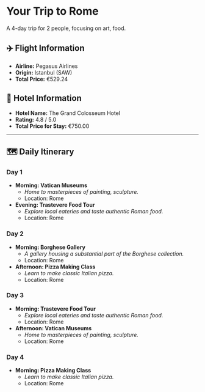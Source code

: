 # Your Trip to Rome

A 4-day trip for 2 people, focusing on art, food.

## ✈️ Flight Information
- **Airline:** Pegasus Airlines
- **Origin:** Istanbul (SAW)
- **Total Price:** €529.24

## 🏨 Hotel Information
- **Hotel Name:** The Grand Colosseum Hotel
- **Rating:** 4.8 / 5.0
- **Total Price for Stay:** €750.00

---

## 🗺️ Daily Itinerary

### Day 1
- **Morning: Vatican Museums**
  - *Home to masterpieces of painting, sculpture.*
  - Location: Rome
- **Evening: Trastevere Food Tour**
  - *Explore local eateries and taste authentic Roman food.*
  - Location: Rome

### Day 2
- **Morning: Borghese Gallery**
  - *A gallery housing a substantial part of the Borghese collection.*
  - Location: Rome
- **Afternoon: Pizza Making Class**
  - *Learn to make classic Italian pizza.*
  - Location: Rome

### Day 3
- **Morning: Trastevere Food Tour**
  - *Explore local eateries and taste authentic Roman food.*
  - Location: Rome
- **Afternoon: Vatican Museums**
  - *Home to masterpieces of painting, sculpture.*
  - Location: Rome

### Day 4
- **Morning: Pizza Making Class**
  - *Learn to make classic Italian pizza.*
  - Location: Rome
